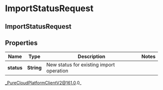 # ImportStatusRequest

## ImportStatusRequest

## Properties

|Name | Type | Description | Notes|
|------------ | ------------- | ------------- | -------------|
| **status** | **String** | New status for existing import operation | |



_PureCloudPlatformClientV2@161.0.0_
